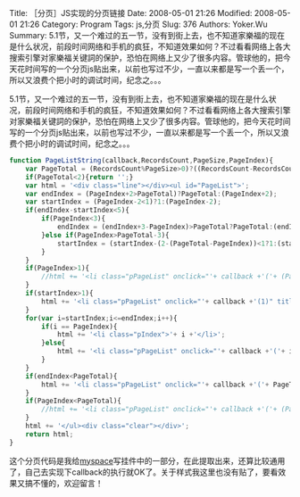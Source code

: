 ﻿Title: ［分页］JS实现的分页链接
Date: 2008-05-01 21:26
Modified: 2008-05-01 21:26
Category: Program
Tags: js,分页
Slug: 376
Authors: Yoker.Wu
Summary: 
    5.1节，又一个难过的五一节，没有到街上去，也不知道家樂福的现在是什么状况，前段时间网络和手机的疯狂，不知道效果如何？不过看看网络上各大搜索引擎对家樂福关键詞的保护，恐怕在网络上又少了很多内容。管球他的，把今天花时间写的一个分页js贴出来，以前也写过不少，一直以来都是写一个丢一个，所以又浪费个把小时的调试时间，纪念之。。。


5.1节，又一个难过的五一节，没有到街上去，也不知道家樂福的现在是什么状况，前段时间网络和手机的疯狂，不知道效果如何？不过看看网络上各大搜索引擎对家樂福关键詞的保护，恐怕在网络上又少了很多内容。管球他的，把今天花时间写的一个分页js贴出来，以前也写过不少，一直以来都是写一个丢一个，所以又浪费个把小时的调试时间，纪念之。。。

```js
function PageListString(callback,RecordsCount,PageSize,PageIndex){
	var PageTotal = (RecordsCount%PageSize>0)?((RecordsCount-RecordsCount%PageSize)/PageSize+1):(RecordsCount/PageSize);
	if(PageTotal<2){return '';}
	var html = '<div class="line"></div><ul id="PageList">';
	var endIndex = (PageIndex+2>PageTotal)?PageTotal:(PageIndex+2);
	var startIndex = (PageIndex-2<1)?1:(PageIndex-2);
	if(endIndex-startIndex<5){
		if(PageIndex<3){
			endIndex = (endIndex+3-PageIndex)>PageTotal?PageTotal:(endIndex+3-PageIndex);
		}else if(PageIndex>PageTotal-3){
			startIndex = (startIndex-(2-(PageTotal-PageIndex))<1?1:(startIndex-(2-(PageTotal-PageIndex))));
		}
	}
	if(PageIndex>1){
		//html += '<li class="pPageList" onclick="'+ callback +'('+ (PageIndex-1) +')">←</li>';
	}
	if(startIndex>1){
		html += '<li class="pPageList" onclick="'+ callback +'(1)" title="第一页">1..</li>';
	}
	for(var i=startIndex;i<=endIndex;i++){
		if(i == PageIndex){
			html += '<li class="pIndex">'+ i +'</li>';
		}else{
			html += '<li class="pPageList" onclick="'+ callback +'('+ i +')">'+ i +'</li>';
		}
	}
	if(endIndex<PageTotal){
		html += '<li class="pPageList" onclick="'+ callback +'('+ PageTotal +')" title="最后一页">..'+ PageTotal +'</li>';
	}
	if(PageIndex<PageTotal){
		//html += '<li class="pPageList" onclick="'+ callback +'('+ (PageIndex+1) +')">→</li>';
	}
	html += '</ul><div class="clear"></div>';
	return html;
}
```

这个分页代码是我给[myspace](http://www.myspace.cn/)写挂件中的一部分，在此提取出来，还算比较通用了，自己去实现下callback的执行就OK了。关于样式我这里也没有贴了，要看效果又搞不懂的，欢迎留言！